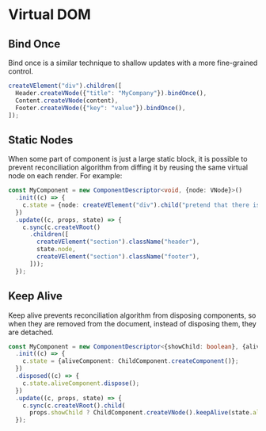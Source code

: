 # Virtual DOM

## Bind Once

Bind once is a similar technique to shallow updates with a more fine-grained control.

```ts
createVElement("div").children([
  Header.createVNode({"title": "MyCompany"}).bindOnce(),
  Content.createVNode(content),
  Footer.createVNode({"key": "value"}).bindOnce(),
]);
```

## Static Nodes

When some part of component is just a large static block, it is possible to prevent reconciliation algorithm from
diffing it by reusing the same virtual node on each render. For example:

```ts
const MyComponent = new ComponentDescriptor<void, {node: VNode}>()
  .init((c) => {
    c.state = {node: createVElement("div").child("pretend that there is some heavy content...")};
  })
  .update((c, props, state) => {
    c.sync(c.createVRoot()
      .children([
        createVElement("section").className("header"),
        state.node,
        createVElement("section").className("footer"),
      ]));
  });
```

## Keep Alive

Keep alive prevents reconciliation algorithm from disposing components, so when they are removed from the document,
instead of disposing them, they are detached.

```ts
const MyComponent = new ComponentDescriptor<{showChild: boolean}, {aliveComponent: Component}>()
  .init((c) => {
    c.state = {aliveComponent: ChildComponent.createComponent()};
  })
  .disposed((c) => {
    c.state.aliveComponent.dispose();
  })
  .update((c, props, state) => {
    c.sync(c.createVRoot().child(
      props.showChild ? ChildComponent.createVNode().keepAlive(state.aliveComponent) : null));
  });
```
